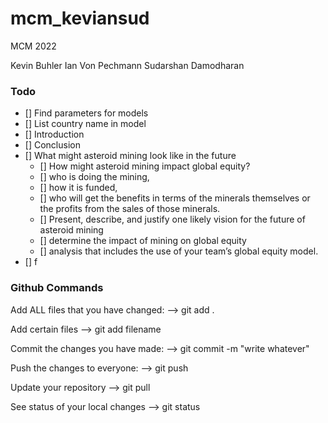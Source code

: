 # mcm_keviansud

MCM 2022

Kevin Buhler
Ian Von Pechmann
Sudarshan Damodharan

### Todo

- [] Find parameters for models
- [] List country name in model
- [] Introduction
- [] Conclusion
- [] What might asteroid mining look like in the future
  - [] How might asteroid mining impact global equity?
  - [] who is doing the mining,
  - [] how it is funded,
  - [] who will get the benefits in terms of the minerals themselves or the profits from the sales of those minerals.
  - [] Present, describe, and justify one likely vision for the future of asteroid mining
  - [] determine the impact of mining on global equity
  - [] analysis that includes the use of your team’s global equity model.
- [] f

### Github Commands

Add ALL files that you have changed:
--> git add .

Add certain files
--> git add filename

Commit the changes you have made:
--> git commit -m "write whatever"

Push the changes to everyone:
--> git push

Update your repository
--> git pull

See status of your local changes
--> git status
